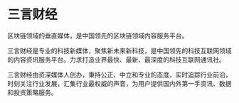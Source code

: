 # 三言财经

区块链领域的垂直媒体，是中国领先的区块链领域内容服务平台。

三言财经是专业的科技新媒体，聚焦新未来新科技，是中国领先的科技互联网领域的内容资讯服务平台。力求打造业界最快、最新、最深度的科技互联网通讯社。

三言财经由资深媒体人创办，秉持公正、中立和专业的态度，实时追踪行业前沿，时刻关注行业发展，汇集行业最权威的声音，为用户提供国内外第一手资讯、数据和投资策略服务。

